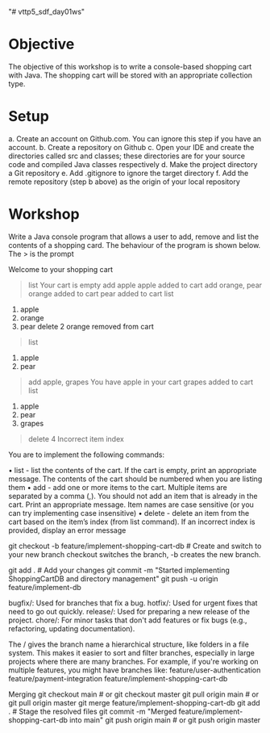 "# vttp5_sdf_day01ws" 

# Objective
The objective of this workshop is to write a console-based shopping cart with
Java. The shopping cart will be stored with an appropriate collection type.

# Setup
a. Create an account on Github.com. You can ignore this step if you have an
account.
b. Create a repository on Github
c. Open your IDE and create the directories called src and classes; these
directories are for your source code and compiled Java classes respectively
d. Make the project directory a Git repository
e. Add .gitignore to ignore the target directory
f. Add the remote repository (step b above) as the origin of your local
repository

# Workshop
Write a Java console program that allows a user to add, remove and list the
contents of a shopping card.
The behaviour of the program is shown below. The > is the prompt

Welcome to your shopping cart
> list
Your cart is empty
> add apple
apple added to cart
> add orange, pear
orange added to cart
pear added to cart
> list
1. apple
2. orange
3. pear
delete 2
orange removed from cart
> list
1. apple
2. pear
> add apple, grapes
You have apple in your cart
grapes added to cart
> list
1. apple
2. pear
3. grapes
> delete 4
Incorrect item index

You are to implement the following commands:

• list - list the contents of the cart. If the cart is empty, print an
appropriate message. The contents of the cart should be numbered when
you are listing them
• add - add one or more items to the cart. Multiple items are separated by a
comma (,).
You should not add an item that is already in the cart. Print an appropriate
message.
Item names are case sensitive (or you can try implementing case
insensitive)
• delete - delete an item from the cart based on the item’s index (from
list command). If an incorrect index is provided, display an error message

git checkout -b feature/implement-shopping-cart-db  # Create and switch to your new branch 
checkout switches the branch, -b creates the new branch.

git add .  # Add your changes
git commit -m "Started implementing ShoppingCartDB and directory management"
git push -u origin feature/implement-db

bugfix/: Used for branches that fix a bug.
hotfix/: Used for urgent fixes that need to go out quickly.
release/: Used for preparing a new release of the project.
chore/: For minor tasks that don't add features or fix bugs (e.g., refactoring, updating documentation).

The / gives the branch name a hierarchical structure, like folders in a file system. This makes it easier to sort and filter branches, especially in large projects where there are many branches.
For example, if you're working on multiple features, you might have branches like:
feature/user-authentication
feature/payment-integration
feature/implement-shopping-cart-db

Merging
git checkout main  # or git checkout master
git pull origin main  # or git pull origin master
git merge feature/implement-shopping-cart-db
git add .  # Stage the resolved files
git commit -m "Merged feature/implement-shopping-cart-db into main"
git push origin main  # or git push origin master

